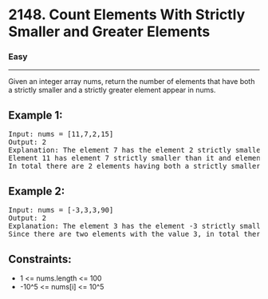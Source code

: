 # 2148. Count Elements With Strictly Smaller and Greater Elements

### Easy

---

Given an integer array nums, return the number of elements that have both a strictly smaller and a strictly greater element appear in nums.

## Example 1:

<pre>
Input: nums = [11,7,2,15]
Output: 2
Explanation: The element 7 has the element 2 strictly smaller than it and the element 11 strictly greater than it.
Element 11 has element 7 strictly smaller than it and element 15 strictly greater than it.
In total there are 2 elements having both a strictly smaller and a strictly greater element appear in nums.
</pre>

## Example 2:

<pre>
Input: nums = [-3,3,3,90]
Output: 2
Explanation: The element 3 has the element -3 strictly smaller than it and the element 90 strictly greater than it.
Since there are two elements with the value 3, in total there are 2 elements having both a strictly smaller and a strictly greater element appear in nums.
</pre>

## Constraints:

- 1 <= nums.length <= 100
- -10^5 <= nums[i] <= 10^5
